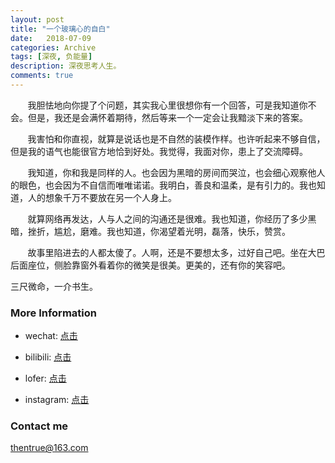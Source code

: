 ```yaml
---
layout: post
title: "一个玻璃心的自白"
date:   2018-07-09
categories: Archive
tags: [深夜, 负能量]
description: 深夜思考人生。
comments: true
---
```


&#160; &#160; &#160; &#160;我胆怯地向你提了个问题，其实我心里很想你有一个回答，可是我知道你不会。但是，我还是会满怀着期待，然后等来一个一定会让我黯淡下来的答案。

&#160; &#160; &#160; &#160;我害怕和你直视，就算是说话也是不自然的装模作样。也许听起来不够自信，但是我的语气也能很官方地恰到好处。我觉得，我面对你，患上了交流障碍。

&#160; &#160; &#160; &#160;我知道，你和我是同样的人。也会因为黑暗的房间而哭泣，也会细心观察他人的眼色，也会因为不自信而唯唯诺诺。我明白，善良和温柔，是有引力的。我也知道，人的想象千万不要放在另一个人身上。

&#160; &#160; &#160; &#160;就算网络再发达，人与人之间的沟通还是很难。我也知道，你经历了多少黑暗，挫折，尴尬，磨难。我也知道，你渴望着光明，磊落，快乐，赞赏。

&#160; &#160; &#160; &#160;故事里陷进去的人都太傻了。人啊，还是不要想太多，过好自己吧。坐在大巴后面座位，侧脸靠窗外看着你的微笑是很美。更美的，还有你的笑容吧。


三尺微命，一介书生。

### More Information

- wechat: [点击](http://mp.weixin.qq.com/s?__biz=MzIxMTM4NTM0Nw==&mid=100000158&idx=1&sn=12798a7383a2b5033d79bb485d12d381&chksm=17576cf22020e5e4641ae4716701ce117e87418e7cb019c6f026a1a2457840164267687ebff3#rd)

- bilibili: [点击](https://space.bilibili.com/5041218/#/)

- lofer: [点击](http://thentrue.lofter.com)

- instagram: [点击](https://www.instagram.com/thentrue001/)


### Contact me

[thentrue@163.com](mailto:thentrue@163.com)
